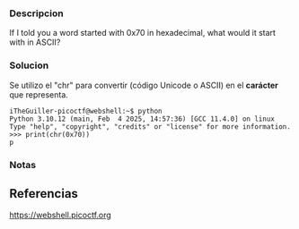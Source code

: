 
### Descripcion
If I told you a word started with 0x70 in hexadecimal, what would it start with in ASCII?

### Solucion
Se utilizo el "chr" para convertir (código Unicode o ASCII) en el **carácter** que representa.

```
iTheGuiller-picoctf@webshell:~$ python
Python 3.10.12 (main, Feb  4 2025, 14:57:36) [GCC 11.4.0] on linux
Type "help", "copyright", "credits" or "license" for more information.
>>> print(chr(0x70))
p
```

### Notas


## Referencias

https://webshell.picoctf.org